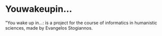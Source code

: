# Youwakeupin...
"You wake up in...: is a project for the course of informatics in humanistic sciences, made by Evangelos Stogiannos.

